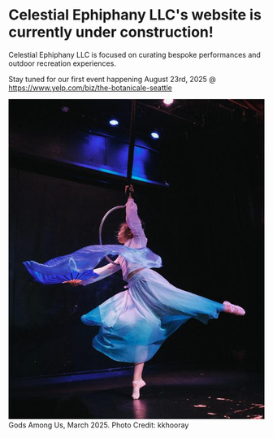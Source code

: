 # Celestial Ephiphany LLC's website is currently under construction!
Celestial Ephiphany LLC is focused on curating bespoke performances and outdoor recreation experiences.

Stay tuned for our first event happening August 23rd, 2025 @ https://www.yelp.com/biz/the-botanicale-seattle

![Image](godsAmongUs_kkhooray.jpg "Gods Among Us, March 2025, Photo Credit: kkhooray ")
Gods Among Us, March 2025. Photo Credit: kkhooray
